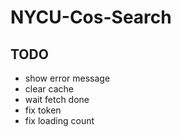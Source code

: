 # NYCU-Cos-Search

## TODO

- show error message
- clear cache
- wait fetch done
- fix token
- fix loading count
